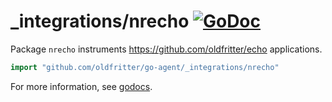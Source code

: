 # _integrations/nrecho [![GoDoc](https://godoc.org/github.com/oldfritter/go-agent/_integrations/nrecho?status.svg)](https://godoc.org/github.com/oldfritter/go-agent/_integrations/nrecho)

Package `nrecho` instruments https://github.com/oldfritter/echo applications.

```go
import "github.com/oldfritter/go-agent/_integrations/nrecho"
```

For more information, see
[godocs](https://godoc.org/github.com/oldfritter/go-agent/_integrations/nrecho).
